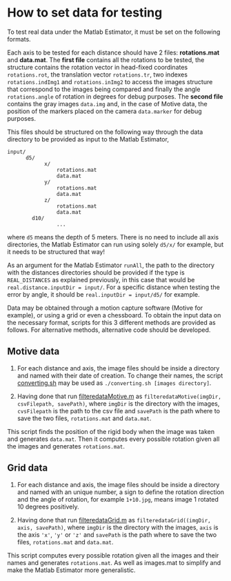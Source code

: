 #  How to set data for testing

To test real data under the Matlab Estimator, it must be set on the following formats.

Each axis to be tested for each distance should have 2 files: **rotations.mat** and **data.mat**. 
The **first file** contains all the rotations to be tested, the structure contains the rotation vector in head-fixed coordinates ``rotations.rot``,  the translation
vector ``rotations.tr``, two indexes ``rotations.indImg1`` and ``rotations.inImg2`` to access the images structure that correspond to the images being compared and finally the angle ``rotations.angle`` of rotation in degrees for debug purposes.
The **second file** contains the gray images ``data.img`` and, in the case of Motive data, the position of the markers placed on the camera ``data.marker`` for debug purposes.

This files should be structured on the following way through the data directory to be provided as input to the Matlab Estimator,

```
input/
      d5/
            x/
                rotations.mat
                data.mat
            y/
                rotations.mat
                data.mat
            z/
                rotations.mat
                data.mat
        d10/
                ...
```
where ``d5`` means the depth of 5 meters.
There is no need to include all axis directories, the Matlab Estimator can run using solely ``d5/x/`` for example, but it needs to be structured that way!

As an argument for the Matlab Estimator ``runAll``, the path to the directory with the distances directories should be provided if the type is ``REAL_DISTANCES`` as explained previously, in this case that would be ``real.distance.inputDir = input/``. For a specific distance when testing the error by angle, it should be ``real.inputDir = input/d5/`` for example.

Data may be obtained through a motion capture software (Motive for example), or using a grid or even a chessboard. To obtain the input data on the necessary format, scripts for this 3 different methods are provided as follows. For alternative methods, alternative code should be developed.

## Motive data

1) For each distance and axis, the image files should be inside a directory and named with their date of creation. To change their names,
the script [converting.sh](https://github.com/Mrrvm/Visual-Odometry/blob/master/image_proc/Camera_take3/input/Motive/converting.sh) may be used
as ``./converting.sh [images directory]``.

2) Having done that run [filteredataMotive.m](https://github.com/Mrrvm/Visual-Odometry/blob/master/image_proc/Camera_take3/input/Motive/filterdataMotive.m)
as ``filteredataMotive(imgDir, csvFilepath, savePath)``, where ``imgDir`` is the directory with the images, ``cvsFilepath`` is the path to the csv file and ``savePath`` is the path where to save the two files, ``rotations.mat`` and ``data.mat``.

This script finds the position of the rigid body when the image was taken and generates ``data.mat``. Then it computes every possible rotation given
all the images and generates ``rotations.mat``.

## Grid data

1) For each distance and axis, the image files should be inside a directory and named with an unique number, a sign to define the rotation direction and
the angle of rotation, for example ``1+10.jpg``, means image 1 rotated 10 degrees positively.

2) Having done that run [filteredataGrid.m](https://github.com/Mrrvm/Visual-Odometry/blob/master/image_proc/Camera_take3/input/Grid/filterdataGrid.m)
as ``filteredataGrid((imgDir, axis, savePath)``, where ``imgDir`` is the directory with the images, ``axis`` is the axis ``'x'``, ``'y'`` or ``'z'`` and ``savePath`` is the
path where to save the two files, ``rotations.mat`` and ``data.mat``.

This script computes every possible rotation given all the images and their names and generates ``rotations.mat``. As well as images.mat to simplify and make
the Matlab Estimator more generalistic.
